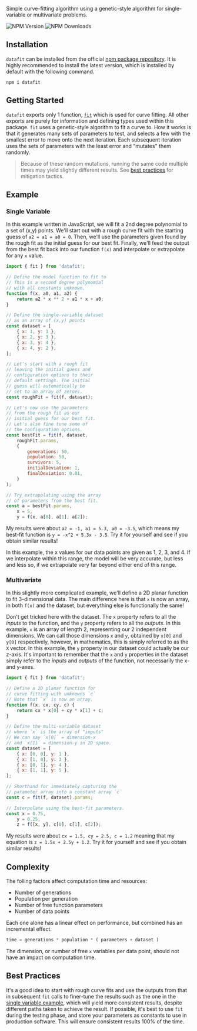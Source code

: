 Simple curve-fitting algorithm using a genetic-style algorithm for single-variable or multivariate problems.

![NPM Version](https://img.shields.io/npm/v/datafit)
![NPM Downloads](https://img.shields.io/npm/dt/datafit)

## Installation

`datafit` can be installed from the official [npm package repository](https://www.npmjs.com/package/datafit). It is highly recommended to install the latest version, which is installed by default with the following command.

```shell
npm i datafit
```

## Getting Started

`datafit` exports only 1 function, [`fit`](https://npm.nicfv.com/datafit/functions/fit-1.html) which is used for curve fitting. All other exports are purely for information and defining types used within this package. `fit` uses a genetic-style algorithm to fit a curve to. How it works is that it generates many sets of parameters to test, and selects a few with the smallest error to move onto the next iteration. Each subsequent iteration uses the sets of parameters with the least error and "mutates" them randomly.

> Because of these random mutations, running the same code multiple times may yield slightly different results. See [best practices](#best-practices) for mitigation tactics.

## Example

### Single Variable

In this example written in JavaScript, we will fit a 2nd degree polynomial to a set of (x,y) points. We'll start out with a rough curve fit with the starting guess of `a2 = a1 = a0 = 0`. Then, we'll use the parameters given found by the rough fit as the initial guess for our best fit. Finally, we'll feed the output from the best fit back into our function `f(x)` and interpolate or extrapolate for any `x` value.

```js
import { fit } from 'datafit';

// Define the model function to fit to
// This is a second degree polynomial
// with all constants unknown.
function f(x, a0, a1, a2) {
    return a2 * x ** 2 + a1 * x + a0;
}

// Define the single-variable dataset
// as an array of (x,y) points
const dataset = [
    { x: 1, y: 1 },
    { x: 2, y: 3 },
    { x: 3, y: 4 },
    { x: 4, y: 2 },
];

// Let's start with a rough fit
// leaving the initial guess and
// configuration options to their
// default settings. The initial
// guess will automatically be
// set to an array of zeroes.
const roughFit = fit(f, dataset);

// Let's now use the parameters
// from the rough fit as our
// initial guess for our best fit.
// Let's also fine tune some of
// the configuration options.
const bestFit = fit(f, dataset,
    roughFit.params,
    {
        generations: 50,
        population: 50,
        survivors: 5,
        initialDeviation: 1,
        finalDeviation: 0.01,
    }
);

// Try extrapolating using the array
// of parameters from the best fit. 
const a = bestFit.params,
    x = 5,
    y = f(x, a[0], a[1], a[2]);
```

My results were about `a2 = -1, a1 = 5.3, a0 = -3.5`, which means my best-fit function is `y = -x^2 + 5.3x - 3.5`. Try it for yourself and see if you obtain similar results!

In this example, the x values for our data points are given as 1, 2, 3, and 4. If we interpolate within this range, the model will be very accurate, but less and less so, if we extrapolate very far beyond either end of this range.

### Multivariate

In this slightly more complicated example, we'll define a 2D planar function to fit 3-dimensional data. The main difference here is that `x` is now an array, in both `f(x)` and the dataset, but everything else is functionally the same!

Don't get tricked here with the dataset. The `x` property refers to all the *inputs* to the function, and the `y` property refers to all the *outputs*. In this example, `x` is an array of length 2, representing our 2 independent dimensions. We can call those dimensions `x` and `y`, obtained by `x[0]` and `y[0]` respectively, however, in mathematics, this is simply referred to as the `X` vector. In this example, the `y` property in our dataset could actually be our z-axis. It's important to remember that the `x` and `y` properties in the dataset simply refer to the *inputs* and *outputs* of the function, not necessarily the x- and y-axes.

```js
import { fit } from 'datafit';

// Define a 2D planar function for
// curve fitting with unknowns `c`
// Note that `x` is now an array.
function f(x, cx, cy, c) {
    return cx * x[0] + cy * x[1] + c;
}

// Define the multi-variable dataset
// where `x` is the array of "inputs"
// We can say `x[0]` = dimension-x
// and `x[1]` = dimension-y in 2D space.
const dataset = [
    { x: [0, 0], y: 1 },
    { x: [1, 0], y: 3 },
    { x: [0, 1], y: 4 },
    { x: [1, 1], y: 5 },
];

// Shorthand for immediately capturing the
// parameter array into a constant array `c`
const c = fit(f, dataset).params;

// Interpolate using the best-fit parameters.
const x = 0.75,
    y = 0.25,
    z = f([x, y], c[0], c[1], c[2]);
```

My results were about `cx = 1.5, cy = 2.5, c = 1.2` meaning that my equation is `z = 1.5x + 2.5y + 1.2`. Try it for yourself and see if you obtain similar results!

## Complexity

The folling factors affect computation time and resources:

- Number of generations
- Population per generation
- Number of free function parameters
- Number of data points

Each one alone has a linear effect on performance, but combined has an incremental effect.

```js
time = generations * population * ( parameters + dataset )
```

The dimension, or number of free `x` variables per data point, should not have an impact on computation time.

## Best Practices

It's a good idea to start with rough curve fits and use the outputs from that in subsequent `fit` calls to finer-tune the results such as the one in the [single variable example](#single-variable), which will yield more consistent results, despite different paths taken to achieve the result. If possible, it's best to use `fit` during the testing phase, and store your parameters as constants to use in production software. This will ensure consistent results 100% of the time.
